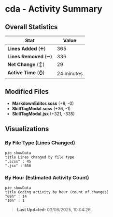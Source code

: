 # cda - Activity Summary 

## Overall Statistics

| Stat                   | Value                                                             |
| ---------------------- | ----------------------------------------------------------------- |
| **Lines Added** (➕)   | 365                                          |
| **Lines Removed** (➖) | 336                                        |
| **Net Change** (↕)    | 29                |
| **Active Time** (⌚)   | 24 minutes |


## Modified Files
- **MarkdownEditor.scss** (+8, -0)
- **SkillTagModal.scss** (+36, -1)
- **SkillTagModal.jsx** (+321, -335)

## Visualizations

### By File Type (Lines Changed)

```mermaid
pie showData
title Lines changed by file type
".scss" : 45
".jsx" : 656
```

### By Hour (Estimated Activity Count)

```mermaid
pie showData
title Coding activity by hour (count of changes)
"09h" : 14
"10h" : 1
```


> **Last Updated:** 03/06/2025, 10:04:26